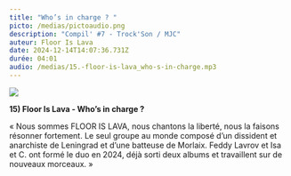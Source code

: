 ```yaml
---
title: "Who’s in charge ? "
picto: /medias/pictoaudio.png
description: "Compil' #7 - Trock'Son / MJC"
auteur: Floor Is Lava
date: 2024-12-14T14:07:36.731Z
durée: 04:01
audio: /medias/15.-floor-is-lava_who-s-in-charge.mp3
---
```

![](/medias/floor_compil.png)

**15) Floor Is Lava - Who’s in charge ?** 

« Nous sommes FLOOR IS LAVA, nous chantons la liberté, nous la faisons résonner fortement. Le seul groupe au monde composé d’un dissident et anarchiste de Leningrad et d’une batteuse de Morlaix. Feddy Lavrov et Isa et C. ont formé le duo en 2024, déjà sorti deux albums et travaillent sur de nouveaux morceaux. »